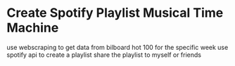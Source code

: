 # Create Spotify Playlist Musical Time Machine

use webscraping to get data from bilboard hot 100 for the specific week
use spotify api to create a playlist
share the playlist to myself or friends
